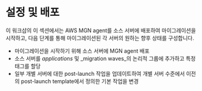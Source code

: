 # 설정 및 배포

이 워크샵의 이 섹션에서는 AWS MGN agent를 소스 서버에 배포하여 마이그레이션을 시작하고, 다음 단계를 통해 마이그레이션된 각 서버의 원하는 향후 상태를 구성합니다.

* 마이그레이션을 시작하기 위해 소스 서버에 MGN agent 배포
* 소스 서버를 _applications_ 및 _migration waves_의 논리적 그룹에 추가하고 특정 태그를 할당
* 일부 개별 서버에 대한 post-launch 작업을 업데이트하여 개별 서버 수준에서 이전의 post-launch template에서 정의한 기본 작업을 변경
